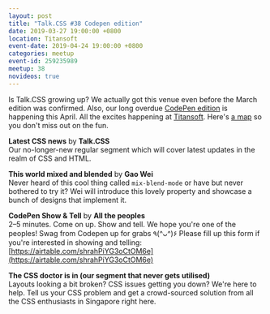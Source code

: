 ```yaml
---
layout: post
title: "Talk.CSS #38 Codepen edition"
date: 2019-03-27 19:00:00 +0800
location: Titansoft
event-date: 2019-04-24 19:00:00 +0800
categories: meetup
event-id: 259235989
meetup: 38
novideos: true
---
```

Is Talk.CSS growing up? We actually got this venue even before the March edition was confirmed. Also, our long overdue [CodePen edition](https://blog.codepen.io/meetups/) is happening this April. All the excites happening at [Titansoft](https://titansoft.com/en). Here's [a map](https://www.google.com/maps/place/Titansoft+Pte+Ltd/@1.2829596,103.8415343,15z/data=!4m2!3m1!1s0x0:0xeaedf4a971e7e258?sa=X&ved=2ahUKEwi8h6e5y6LhAhXe_XMBHaQWBQ8Q_BIwCnoECA8QCA) so you don't miss out on the fun.

**Latest CSS news** by **Talk.CSS**  
Our no-longer-new regular segment which will cover latest updates in the realm of CSS and HTML.

**This world mixed and blended** by **Gao Wei**  
Never heard of this cool thing called `mix-blend-mode` or have but never bothered to try it? Wei will introduce this lovely property and showcase a bunch of designs that implement it.

**CodePen Show & Tell** by **All the peoples**  
2–5 minutes. Come on up. Show and tell. We hope you're one of the peoples! Swag from Codepen up for grabs <span class="o-kaomoji">٩(^ᴗ^)۶</span> Please fill up this form if you're interested in showing and telling: [https://airtable.com/shrahPiYG3oCtOM6e](https://airtable.com/shrahPiYG3oCtOM6e)

**The CSS doctor is in (our segment that never gets utilised)**  
Layouts looking a bit broken? CSS issues getting you down? We're here to help. Tell us your CSS problem and get a crowd-sourced solution from all the CSS enthusiasts in Singapore right here.
